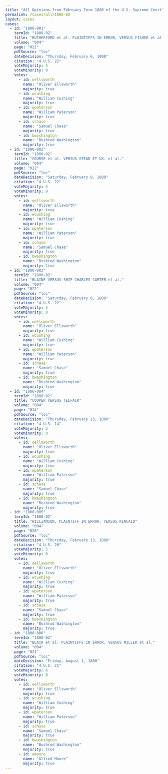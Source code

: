 ```yaml
---
title: "All Opinions from February Term 1800 of the U.S. Supreme Court"
permalink: /cases/all/1800-02
layout: cases
cases:
  - id: "1800-001"
    termId: "1800-02"
    title: "RUTHERFORD et al. PLAINTIFFS IN ERROR, VERSUS FISHER et al."
    volume: "004"
    page: "022"
    pdfSource: "loc"
    dateDecision: "Thursday, February 6, 1800"
    citation: "4 U.S. 22"
    voteMajority: 5
    voteMinority: 0
    votes:
      - id: oellsworth
        name: "Oliver Ellsworth"
        majority: true
      - id: wcushing
        name: "William Cushing"
        majority: true
      - id: wpaterson
        name: "William Paterson"
        majority: true
      - id: schase
        name: "Samuel Chase"
        majority: true
      - id: bwashington
        name: "Bushrod Washington"
        majority: true
  - id: "1800-002"
    termId: "1800-02"
    title: "COURSE et al. VERSUS STEAD ET UX. et al."
    volume: "004"
    page: "022"
    pdfSource: "loc"
    dateDecision: "Saturday, February 8, 1800"
    citation: "4 U.S. 22"
    voteMajority: 5
    voteMinority: 0
    votes:
      - id: oellsworth
        name: "Oliver Ellsworth"
        majority: true
      - id: wcushing
        name: "William Cushing"
        majority: true
      - id: wpaterson
        name: "William Paterson"
        majority: true
      - id: schase
        name: "Samuel Chase"
        majority: true
      - id: bwashington
        name: "Bushrod Washington"
        majority: true
  - id: "1800-003"
    termId: "1800-02"
    title: "BLAINE VERSUS SHIP CHARLES CARTER et al."
    volume: "004"
    page: "022"
    pdfSource: "loc"
    dateDecision: "Saturday, February 8, 1800"
    citation: "4 U.S. 22"
    voteMajority: 5
    voteMinority: 0
    votes:
      - id: oellsworth
        name: "Oliver Ellsworth"
        majority: true
      - id: wcushing
        name: "William Cushing"
        majority: true
      - id: wpaterson
        name: "William Paterson"
        majority: true
      - id: schase
        name: "Samuel Chase"
        majority: true
      - id: bwashington
        name: "Bushrod Washington"
        majority: true
  - id: "1800-004"
    termId: "1800-02"
    title: "COOPER VERSUS TELFAIR"
    volume: "004"
    page: "014"
    pdfSource: "loc"
    dateDecision: "Thursday, February 13, 1800"
    citation: "4 U.S. 14"
    voteMajority: 5
    voteMinority: 0
    votes:
      - id: oellsworth
        name: "Oliver Ellsworth"
        majority: true
      - id: wcushing
        name: "William Cushing"
        majority: true
      - id: wpaterson
        name: "William Paterson"
        majority: true
      - id: schase
        name: "Samuel Chase"
        majority: true
      - id: bwashington
        name: "Bushrod Washington"
        majority: true
  - id: "1800-005"
    termId: "1800-02"
    title: "WILLIAMSON, PLAINTIFF IN ERROR, VERSUS KINCAID"
    volume: "004"
    page: "020"
    pdfSource: "loc"
    dateDecision: "Thursday, February 13, 1800"
    citation: "4 U.S. 20"
    voteMajority: 5
    voteMinority: 0
    votes:
      - id: oellsworth
        name: "Oliver Ellsworth"
        majority: true
      - id: wcushing
        name: "William Cushing"
        majority: true
      - id: wpaterson
        name: "William Paterson"
        majority: true
      - id: schase
        name: "Samuel Chase"
        majority: true
      - id: bwashington
        name: "Bushrod Washington"
        majority: true
  - id: "1800-006"
    termId: "1800-02"
    title: "BLAIR et al. PLAINTIFFS IN ERROR, VERSUS MILLER et al."
    volume: "004"
    page: "021"
    pdfSource: "loc"
    dateDecision: "Friday, August 1, 1800"
    citation: "4 U.S. 21"
    voteMajority: 6
    voteMinority: 0
    votes:
      - id: oellsworth
        name: "Oliver Ellsworth"
        majority: true
      - id: wcushing
        name: "William Cushing"
        majority: true
      - id: wpaterson
        name: "William Paterson"
        majority: true
      - id: schase
        name: "Samuel Chase"
        majority: true
      - id: bwashington
        name: "Bushrod Washington"
        majority: true
      - id: amoore
        name: "Alfred Moore"
        majority: true
---
```


